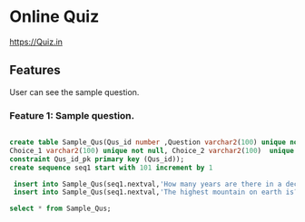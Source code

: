 # Online Quiz


https://Quiz.in


## Features


User can see the sample question.


### Feature 1: Sample question.

```sql

create table Sample_Qus(Qus_id number ,Question varchar2(100) unique not null,
Choice_1 varchar2(100) unique not null, Choice_2 varchar2(100)  unique not null,
constraint Qus_id_pk primary key (Qus_id));
create sequence seq1 start with 101 increment by 1
```

```sql
 insert into Sample_Qus(seq1.nextval,'How many years are there in a decade?','10','15')
 insert into Sample_Qus(seq1.nextval,'The highest mountain on earth is?','Everest','Fuji')

select * from Sample_Qus;
```
